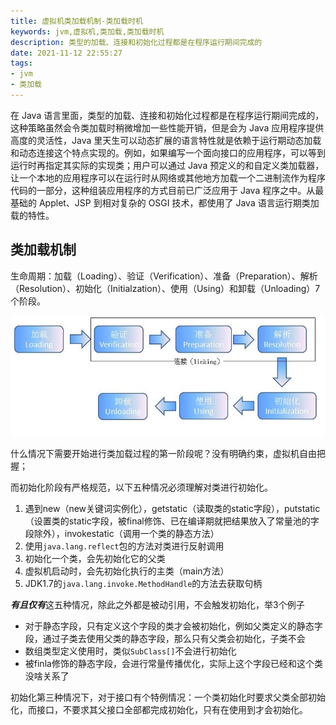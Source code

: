 ```yaml
---
title: 虚拟机类加载机制-类加载时机
keywords: jvm,虚拟机,类加载,类加载时机
description: 类型的加载、连接和初始化过程都是在程序运行期间完成的
date: 2021-11-12 22:55:27
tags:
- jvm
- 类加载
---
```


在 Java 语言里面，类型的加载、连接和初始化过程都是在程序运行期间完成的，这种策略虽然会令类加载时稍微增加一些性能开销，但是会为 Java 应用程序提供高度的灵活性，Java 里天生可以动态扩展的语言特性就是依赖于运行期动态加载和动态连接这个特点实现的。例如，如果编写一个面向接口的应用程序，可以等到运行时再指定其实际的实现类；用户可以通过 Java 预定义的和自定义类加载器，让一个本地的应用程序可以在运行时从网络或其他地方加载一个二进制流作为程序代码的一部分，这种组装应用程序的方式目前已广泛应用于 Java 程序之中。从最基础的 Applet、JSP 到相对复杂的 OSGI 技术，都使用了 Java 语言运行期类加载的特性。

<!-- more -->

## 类加载机制

生命周期：加载（Loading）、验证（Verification）、准备（Preparation）、解析（Resolution）、初始化（Initialzation）、使用（Using）和卸载（Unloading）7 个阶段。

![生命周期](jvm-classload/20160719124551909.jpeg)

什么情况下需要开始进行类加载过程的第一阶段呢？没有明确约束，虚拟机自由把握；

而初始化阶段有严格规范，以下五种情况必须理解对类进行初始化。

1. 遇到new（new关键词实例化），getstatic（读取类的static字段），putstatic（设置类的static字段，被final修饰、已在编译期就把结果放入了常量池的字段除外），invokestatic（调用一个类的静态方法）
2. 使用`java.lang.reflect`包的方法对类进行反射调用
3. 初始化一个类，会先初始化它的父类
4. 虚拟机启动时，会先初始化执行的主类（main方法）
5. JDK1.7的`java.lang.invoke.MethodHandle`的方法去获取句柄

***有且仅有***这五种情况，除此之外都是被动引用，不会触发初始化，举3个例子

- 对于静态字段，只有定义这个字段的类才会被初始化，例如父类定义的静态字段，通过子类去使用父类的静态字段，那么只有父类会初始化，子类不会
- 数组类型定义使用时，类似`SubClass[]`不会进行初始化
- 被finla修饰的静态字段，会进行常量传播优化，实际上这个字段已经和这个类没啥关系了

初始化第三种情况下，对于接口有个特例情况：一个类初始化时要求父类全部初始化，而接口，不要求其父接口全部都完成初始化，只有在使用到才会初始化。

